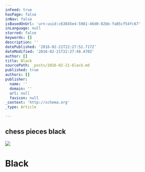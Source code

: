 ```yaml
---
inFeed: true
hasPage: false
inNav: false
isBasedOnUrl: 'urn:uuid:c63845e4-5981-46d0-82bb-fa85cf54fc67'
inLanguage: null
starred: false
keywords: []
description: ''
datePublished: '2016-02-21T22:27:52.717Z'
dateModified: '2016-02-21T22:27:48.470Z'
author: []
title: Black
sourcePath: _posts/2016-02-21-black.md
published: true
authors: []
publisher:
  name: ''
  domain: ''
  url: null
  favicon: null
_context: 'http://schema.org'
_type: Article

---
```

<article style=""><h1>chess pieces black</h1><img src="https://s3-us-west-2.amazonaws.com/the-grid-img/p/40c5f8ff9cb191fe2619fd74c8cae3509010909b.jpg" /></article>

# Black